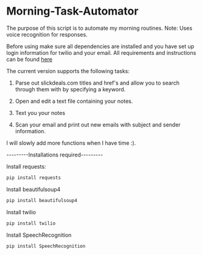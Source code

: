 # Morning-Task-Automator

The purpose of this script is to automate my morning routines. 
Note: Uses voice recognition for responses.

Before using make sure all dependencies are installed and you have set up login information for twilio and your email.
All requirements and instructions can be found [here](Dependencies.md)

The current version supports the following tasks:

1. Parse out slickdeals.com titles and href's and allow you to search through them with by specifying a keyword.

2. Open and edit a text file containing your notes.

3. Text you your notes

4. Scan your email and print out new emails with subject and sender information.

I will slowly add more functions when I have time :). 

---------Installations required---------

Install requests:
```bash
pip install requests
```

Install beautifulsoup4
```bash
pip install beautifulsoup4
```

Install twilio
```bash
pip install twilio
```

Install SpeechRecognition
```bash
pip install SpeechRecognition
```
